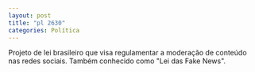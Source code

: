 ```yaml
---
layout: post
title: "pl 2630"
categories: Política
---
```

Projeto de lei brasileiro que visa regulamentar a moderação de conteúdo nas redes sociais. Também conhecido como "Lei das Fake News".

